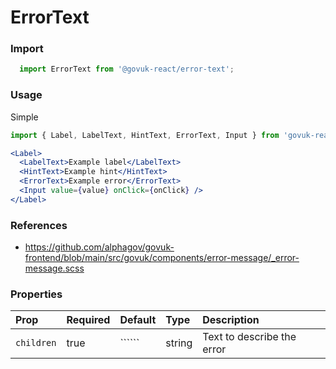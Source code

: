 ErrorText
=========

### Import
```js
  import ErrorText from '@govuk-react/error-text';
```
<!-- STORY -->

### Usage


Simple

```jsx
import { Label, LabelText, HintText, ErrorText, Input } from 'govuk-react'

<Label>
  <LabelText>Example label</LabelText>
  <HintText>Example hint</HintText>
  <ErrorText>Example error</ErrorText>
  <Input value={value} onClick={onClick} />
</Label>
```

### References
- https://github.com/alphagov/govuk-frontend/blob/main/src/govuk/components/error-message/_error-message.scss

### Properties
Prop | Required | Default | Type | Description
:--- | :------- | :------ | :--- | :----------
 `children` | true | `````` | string | Text to describe the error


